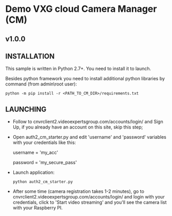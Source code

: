 # Demo VXG cloud Camera Manager (CM)
## v1.0.0

## INSTALLATION
This sample is written in Python 2.7+. You need to install it to launch.

Besides python framework you need to install additional python libraries by command (from admin\root user):

    python -m pip install -r <PATH_TO_CM_DIR>/requirements.txt


## LAUNCHING
* Follow to cnvrclient2.videoexpertsgroup.com/accounts/login/ and Sign Up, if you already have an account on this site, skip this step;
* Open auth2_cm_starter.py and edit 'username' and 'password' variables with your credentials like this:

    username = 'my_acc'
    
    password = 'my_secure_pass'
    
* Launch application:

    `python auth2_cm_starter.py`
* After some time (camera registration takes 1-2 minutes), go to cnvrclient2.videoexpertsgroup.com/accounts/login/ and login with your credentials, click to 'Start video streaming' and you'll see the camera list with your Raspberry PI.
